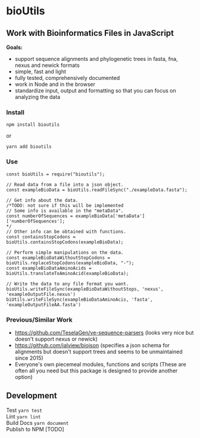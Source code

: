 # bioUtils

## Work with Bioinformatics Files in JavaScript


__Goals:__
- support sequence alignments and phylogenetic trees in fasta, fna, nexus and newick formats
- simple, fast and light
- fully tested, comprehensively documented
- work in Node and in the browser
- standardize input, output and formatting so that you can focus on analyzing the data

### Install  
```
npm install bioutils
```  
or 
```
yarn add bioutils
```  

### Use
```
const bioUtils = require("bioutils");

// Read data from a file into a json object.
const exampleBioData = bioUtils.readFileSync("./exampleData.fasta");

// Get info about the data.
/*TODO: not sure if this will be implemented
// Some info is available in the "metaData".
const numberOfSequences = exampleBioData['metaData']['numberOfSequences'];
*/
// Other info can be obtained with functions.
const containsStopCodons = bioUtils.containsStopCodons(exampleBioData);

// Perform simple manipulations on the data.
const exampleBioDataWithoutStopCodons = bioUtils.replaceStopCodons(exampleBioData, "-");
const exampleBioDataAminoAcids = bioUtils.translateToAminoAcid(exampleBioData);

// Write the data to any file format you want.
bioUtils.writeFileSync(exampleBioDataWithoutStops, 'nexus', 'exampleOutputFile.nexus')
biUtils.writeFileSync(exampleBioDataAminoAcis, 'fasta', 'exampleOutputFileAA.fasta')
```

### Previous/Similar Work
 - https://github.com/TeselaGen/ve-sequence-parsers (looks very nice but doesn't support nexus or newick)
 - https://github.com/jalview/biojson (specifies a json schema for alignments but doesn't support trees and seems to be unmaintained since 2015)
 - Everyone's own piecemeal modules, functions and scripts (These are often all you need but this package is designed to provide another option)

 ## Development

Test `yarn test`  
Lint `yarn lint`  
Build Docs `yarn document`  
Publish to NPM [TODO]  
